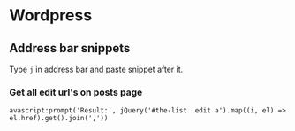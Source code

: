 # Wordpress

## Address bar snippets

Type `j` in address bar and paste snippet after it. 

### Get all edit url's on posts page

    avascript:prompt('Result:', jQuery('#the-list .edit a').map((i, el) => el.href).get().join(','))
